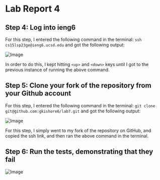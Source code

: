# Lab Report 4

## Step 4: Log into ieng6
For this step, I entered the following command in the terminal: ```ssh cs15lsp23ge@ieng6.ucsd.edu``` and got the following output:

![Image](https://github.com/gauthk6/cse15l-lab-reports/assets/58676663/562336ef-8768-4caa-80e2-04bbff87e974)

In order to do this, I kept hitting ```<up>``` and ```<down>``` keys until I got to the previous instance of running the above command.


## Step 5: Clone your fork of the repository from your Github account
For this step, I entered the following command in the terminal: ```git clone git@github.com:gkishore6/lab7.git``` and got the following output:

![Image](https://github.com/gauthk6/cse15l-lab-reports/assets/58676663/cc6b6ee7-7ae5-4564-bce0-5081b8a0df9f)

For this step, I simply went to my fork of the repository on GitHub, and copied the ssh link, and then ran the above command in the terminal.

## Step 6: Run the tests, demonstrating that they fail

![Image]("https://github.com/gauthk6/cse15l-lab-reports/assets/58676663/a4282b1f-97f6-4d46-bd45-2b3b90008584")
